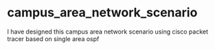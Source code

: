# campus_area_network_scenario
I have designed this campus area network scenario using cisco packet tracer based on single area ospf 
